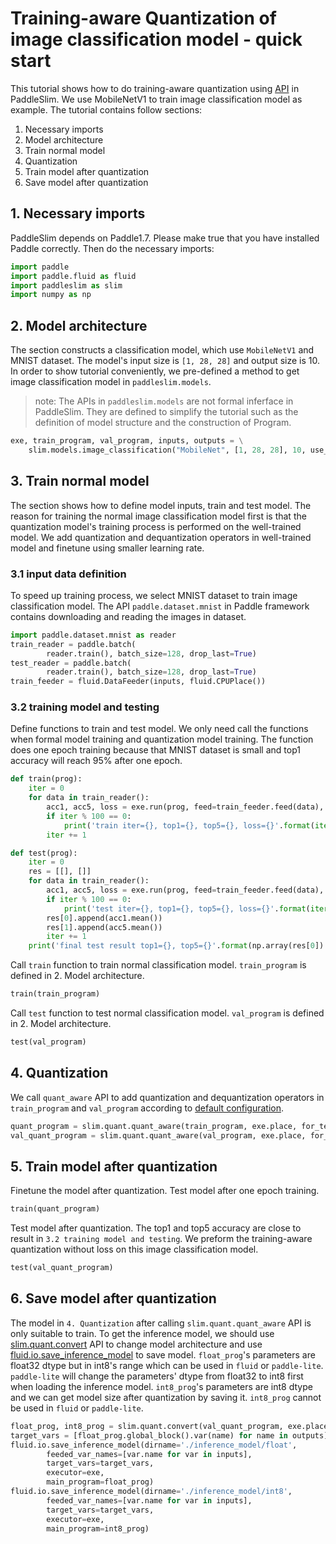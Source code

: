 # Training-aware Quantization of image classification model - quick start

This tutorial shows how to do training-aware quantization using [API](https://paddlepaddle.github.io/PaddleSlim/api_en/paddleslim.quant.html#paddleslim.quant.quanter.quant_aware) in PaddleSlim. We use MobileNetV1 to train image classification model as example. The tutorial contains follow sections:

1. Necessary imports
2. Model architecture
3. Train normal model
4. Quantization
5. Train model after quantization
6. Save model after quantization

## 1. Necessary imports
PaddleSlim depends on Paddle1.7. Please make true that you have installed Paddle correctly. Then do the necessary imports:

```python
import paddle
import paddle.fluid as fluid
import paddleslim as slim
import numpy as np
```

## 2. Model architecture

The section constructs a classification model, which use ``MobileNetV1`` and MNIST dataset. The model's input size is `[1, 28, 28]` and output size is 10. In order to show tutorial conveniently, we pre-defined a method to get image classification model in `paddleslim.models`.

>note: The APIs in `paddleslim.models` are not formal inferface in PaddleSlim. They are defined to simplify the tutorial such as the definition of model structure and the construction of Program.


```python
exe, train_program, val_program, inputs, outputs = \
    slim.models.image_classification("MobileNet", [1, 28, 28], 10, use_gpu=True)
```

## 3. Train normal model

The section shows how to define model inputs, train and test model. The reason for training the normal image classification model first is that the quantization model's training process is performed on the well-trained model. We add quantization and dequantization operators in well-trained model and finetune using smaller learning rate.

### 3.1 input data definition

To speed up training process, we select MNIST dataset to train image classification model. The API `paddle.dataset.mnist` in Paddle framework contains downloading and reading the images in dataset.

```python
import paddle.dataset.mnist as reader
train_reader = paddle.batch(
        reader.train(), batch_size=128, drop_last=True)
test_reader = paddle.batch(
        reader.train(), batch_size=128, drop_last=True)
train_feeder = fluid.DataFeeder(inputs, fluid.CPUPlace())
```

### 3.2 training model and testing

Define functions to train and test model. We only need call the functions when formal model training and quantization model training. The function does one epoch training because that MNIST dataset is small and top1 accuracy will reach 95% after one epoch.

```python
def train(prog):
    iter = 0
    for data in train_reader():
        acc1, acc5, loss = exe.run(prog, feed=train_feeder.feed(data), fetch_list=outputs)
        if iter % 100 == 0:
            print('train iter={}, top1={}, top5={}, loss={}'.format(iter, acc1.mean(), acc5.mean(), loss.mean()))
        iter += 1

def test(prog):
    iter = 0
    res = [[], []]
    for data in train_reader():
        acc1, acc5, loss = exe.run(prog, feed=train_feeder.feed(data), fetch_list=outputs)
        if iter % 100 == 0:
            print('test iter={}, top1={}, top5={}, loss={}'.format(iter, acc1.mean(), acc5.mean(), loss.mean()))
        res[0].append(acc1.mean())
        res[1].append(acc5.mean())
        iter += 1
    print('final test result top1={}, top5={}'.format(np.array(res[0]).mean(), np.array(res[1]).mean()))
```

Call ``train`` function to train normal classification model. ``train_program`` is defined in 2. Model architecture.

```python
train(train_program)
```

Call ``test`` function to test normal classification model. ``val_program`` is defined in 2. Model architecture.

```python
test(val_program)
```


## 4. Quantization

We call ``quant_aware`` API to add quantization and dequantization operators in ``train_program`` and ``val_program`` according to [default configuration](https://paddlepaddle.github.io/PaddleSlim/api_cn/quantization_api.html#id2).

```python
quant_program = slim.quant.quant_aware(train_program, exe.place, for_test=False)
val_quant_program = slim.quant.quant_aware(val_program, exe.place, for_test=True)
```


## 5. Train model after quantization

Finetune the model after quantization. Test model after one epoch training.

```python
train(quant_program)
```

Test model after quantization. The top1 and top5 accuracy are close to result in ``3.2 training model and testing``. We preform the training-aware quantization without loss on this image classification model.

```python
test(val_quant_program)
```


## 6. Save model after quantization

The model in ``4. Quantization`` after calling ``slim.quant.quant_aware`` API is only suitable to train. To get the inference model, we should use [slim.quant.convert](https://paddlepaddle.github.io/PaddleSlim/api_en/paddleslim.quant.html#paddleslim.quant.quanter.convert) API to change model architecture and use [fluid.io.save_inference_model](https://www.paddlepaddle.org.cn/documentation/docs/zh/develop/api_cn/io_cn/save_inference_model_cn.html#save-inference-model) to save model. ``float_prog``'s parameters are float32 dtype but in int8's range which can be used in ``fluid`` or ``paddle-lite``. ``paddle-lite`` will change the parameters' dtype from float32 to int8 first when loading the inference model. ``int8_prog``'s parameters are int8 dtype and we can get model size after quantization by saving it. ``int8_prog`` cannot be used in ``fluid`` or ``paddle-lite``.


```python
float_prog, int8_prog = slim.quant.convert(val_quant_program, exe.place, save_int8=True)
target_vars = [float_prog.global_block().var(name) for name in outputs]
fluid.io.save_inference_model(dirname='./inference_model/float',
        feeded_var_names=[var.name for var in inputs],
        target_vars=target_vars,
        executor=exe,
        main_program=float_prog)
fluid.io.save_inference_model(dirname='./inference_model/int8',
        feeded_var_names=[var.name for var in inputs],
        target_vars=target_vars,
        executor=exe,
        main_program=int8_prog)
```
